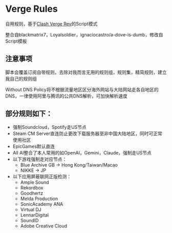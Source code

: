 # Verge Rules
自用规则，基于[Clash Verge Rev](https://github.com/clash-verge-rev/clash-verge-rev)的Script模式

整合自blackmatrix7，Loyalsoldier，ignaciocastro/a-dove-is-dumb，修改自Script模板

## 注意事项 
脚本会覆盖订阅自带规则，去除对我而言无用的规则组，规则集，精简规则，建立我自己的规则组

Without DNS Policy将不根据流量地区区分海外网站与大陆网站走各自地区的DNS，一律使用阿里与腾讯的公共DNS解析，可加快解析速度

## 部分规则如下：
- 强制Soundcloud，Spotify走US节点
- Steam CM Server直连防止更改下载服务器至非中国大陆地区，同时可正常使用社区
- EpicGames默认直连
- All AI整合了本人常用的如OpenAI，Gemini，Claude，强制走US节点
- 以下游戏强制走对应节点：
    - Blue Archive GB -> Hong Kong/Taiwan/Macao
    - NIKKE -> JP
- 以下应用屏蔽联网正版检测：
    - Ample Sound
    - Rekordbox
    - Goodhertz
    - Melda Production
    - SonicAcademy ANA
    - Virtual DJ
    - LennarDigital
    - SoundID
    - Adobe Creative Cloud